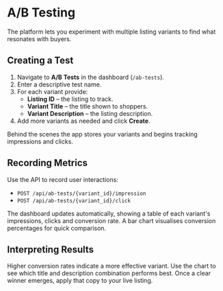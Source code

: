 # A/B Testing

The platform lets you experiment with multiple listing variants to find what resonates with buyers.

## Creating a Test
1. Navigate to **A/B Tests** in the dashboard (`/ab-tests`).
2. Enter a descriptive test name.
3. For each variant provide:
   - **Listing ID** – the listing to track.
   - **Variant Title** – the title shown to shoppers.
   - **Variant Description** – the listing description.
4. Add more variants as needed and click **Create**.

Behind the scenes the app stores your variants and begins tracking impressions and clicks.

## Recording Metrics
Use the API to record user interactions:

- `POST /api/ab-tests/{variant_id}/impression`
- `POST /api/ab-tests/{variant_id}/click`

The dashboard updates automatically, showing a table of each variant's impressions, clicks and conversion rate. A bar chart visualises conversion percentages for quick comparison.

## Interpreting Results
Higher conversion rates indicate a more effective variant. Use the chart to see which title and description combination performs best. Once a clear winner emerges, apply that copy to your live listing.

